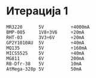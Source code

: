 Итерација 1
===========

    MR3220      5V          ÷4000mA
    BMP-085     1V8÷3V6     ÷20mA
    RHT-03      3V3÷6V      ÷20mA
    GP2Y1010AU  5V          ÷40mA
    MQ135       5V          ÷160mA
    MICS5525    5V          ÷40mA
    MG811       6V          200mA
    RB-Dfr-38   5V          10mA
    AtMega-328p 5V          50mA

